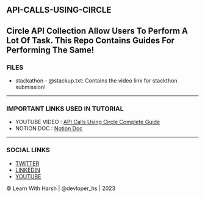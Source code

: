 ## API-CALLS-USING-CIRCLE
Circle API Collection Allow Users To Perform A Lot Of Task. This Repo Contains Guides For Performing The Same!
---
### FILES
- stackathon - @stackup.txt: Contains the video link for stackthon submission!
---

### IMPORTANT LINKS USED IN TUTORIAL
- YOUTUBE VIDEO : [API Calls Using Circle Complete Guide](https://youtu.be/GLfkJZHqQvY)
- NOTION DOC : [Notion Doc](https://marbled-diplodocus-2c2.notion.site/CIRCLE-COLLECTION-API-USAGE-c648aa3a9c60477fa3216b92667d8a0a)
---

### SOCIAL LINKS 
- [TWITTER](https://twitter.com/devloper_hs)
- [LINKEDIN](https://www.linkedin.com/in/devloper-hs/)
- [YOUTUBE](https://www.youtube.com/@devloper_hs)

&copy; Learn With Harsh | @devloper_hs | 2023
